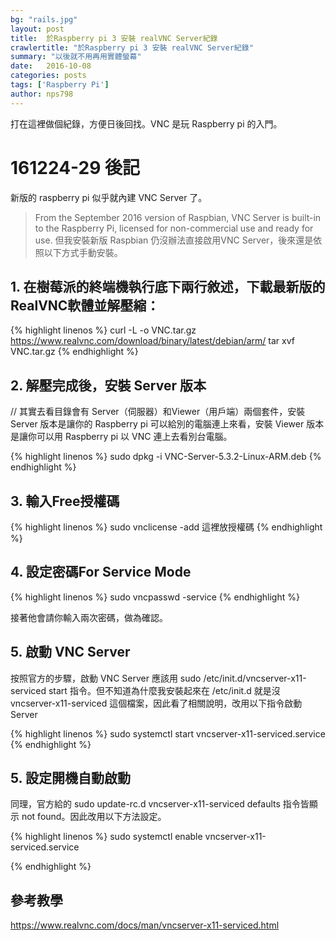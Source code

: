 ```yaml
---
bg: "rails.jpg"
layout: post
title:  於Raspberry pi 3 安裝 realVNC Server紀錄
crawlertitle: "於Raspberry pi 3 安裝 realVNC Server紀錄"
summary: "以後就不用再用實體螢幕"
date:   2016-10-08
categories: posts
tags: ['Raspberry Pi']
author: nps798
---
```


打在這裡做個紀錄，方便日後回找。VNC 是玩 Raspberry pi 的入門。

# 161224-29 後記
新版的 raspberry pi 似乎就內建 VNC Server 了。
> From the September 2016 version of Raspbian, VNC Server is built-in to the Raspberry Pi, licensed for non-commercial use and ready for use.
但我安裝新版 Raspbian 仍沒辦法直接啟用VNC Server，後來還是依照以下方式手動安裝。

## 1. 在樹莓派的終端機執行底下兩行敘述，下載最新版的RealVNC軟體並解壓縮： 

{% highlight linenos %}
curl -L -o VNC.tar.gz https://www.realvnc.com/download/binary/latest/debian/arm/ 
tar xvf VNC.tar.gz 
{% endhighlight %}


## 2. 解壓完成後，安裝 Server 版本

// 其實去看目錄會有 Server（伺服器）和Viewer（用戶端）兩個套件，安裝 Server 版本是讓你的 Raspberry pi 可以給別的電腦連上來看，安裝 Viewer 版本是讓你可以用 Raspberry pi 以 VNC 連上去看別台電腦。

{% highlight linenos %}
sudo dpkg -i VNC-Server-5.3.2-Linux-ARM.deb 
{% endhighlight %}


## 3. 輸入Free授權碼

{% highlight linenos %}
sudo vnclicense -add 這裡放授權碼
{% endhighlight %}

## 4. 設定密碼For Service Mode

{% highlight linenos %}
sudo vncpasswd -service
{% endhighlight %}

接著他會請你輸入兩次密碼，做為確認。

## 5. 啟動 VNC Server
 
按照官方的步驟，啟動 VNC Server 應該用 sudo /etc/init.d/vncserver-x11-serviced start 指令。但不知道為什麼我安裝起來在 /etc/init.d 就是沒 vncserver-x11-serviced 這個檔案，因此看了相關說明，改用以下指令啟動 Server

{% highlight linenos %}
sudo systemctl start vncserver-x11-serviced.service
{% endhighlight %}

## 5. 設定開機自動啟動

同理，官方給的 sudo update-rc.d vncserver-x11-serviced defaults 指令皆顯示 not found。因此改用以下方法設定。

{% highlight linenos %}
sudo systemctl enable vncserver-x11-serviced.service

{% endhighlight %}


 
## 參考教學

https://www.realvnc.com/docs/man/vncserver-x11-serviced.html
